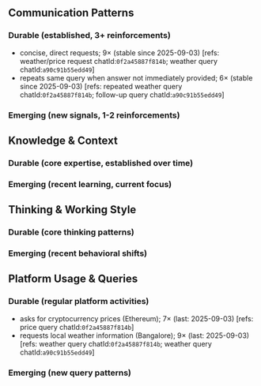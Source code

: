 ## Communication Patterns
### Durable (established, 3+ reinforcements)
- concise, direct requests; 9× (stable since 2025-09-03) [refs: weather/price request chatId:`0f2a45887f814b`; weather query chatId:`a90c91b55edd49`]
- repeats same query when answer not immediately provided; 6× (stable since 2025-09-03) [refs: repeated weather query chatId:`0f2a45887f814b`; follow-up query chatId:`a90c91b55edd49`]

### Emerging (new signals, 1-2 reinforcements)

## Knowledge & Context
### Durable (core expertise, established over time)

### Emerging (recent learning, current focus)

## Thinking & Working Style
### Durable (core thinking patterns)

### Emerging (recent behavioral shifts)

## Platform Usage & Queries
### Durable (regular platform activities)
- asks for cryptocurrency prices (Ethereum); 7× (last: 2025-09-03) [refs: price query chatId:`0f2a45887f814b`]
- requests local weather information (Bangalore); 9× (last: 2025-09-03) [refs: weather query chatId:`0f2a45887f814b`; weather query chatId:`a90c91b55edd49`]

### Emerging (new query patterns)